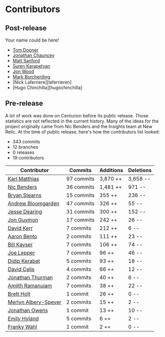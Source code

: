 Contributors
============

Post-release
------------

Your name could be here!

 * [Tom Dooner][tdooner]
 * [Jonathan Chauncey][jchauncey]
 * [Matt Sanford][mzsanford]
 * [Suren Karapetyan][skarap]
 * [Jon Wood][jellybob]
 * [Mark Borcherding][markborcherding]
 * [Nick Laferriere][laferrieren]
 * [Hugo Chinchilla][hugochinchilla]

Pre-release
-----------

A lot of work was done on Centurion before its public release. Those statistics
are not reflected in the current history. Many of the ideas for the project
originally came from Nic Benders and the Insights team at New Relic.  At the
time of public release, here's how the contributors list looked:

 * 343 commits
 * 12 branches
 * 0 releases
 * 19 contributors

Contributor                                   | Commits    | Additions | Deletions
----------------------------------------------|------------|-----------|----------
[Karl Matthias][relistan]                     | 97 commits | 3,870 ++  | 3,658 --
[Nic Benders][benders]                        | 36 commits | 1,481 ++  | 971 --
[Bryan Stearns][bryanstearns]                 | 15 commits | 355 ++    | 236 --
[Andrew Bloomgarden][aughr]                   | 47 commits | 326 ++    | 55 --
[Jesse Dearing][jessedearing]                 | 31 commits | 300 ++    | 152 --
[Jon Guymon][gnarg]                           | 17 commits | 242 ++    | 26 --
[David Kerr][kerr23]                          |  7 commits | 212 ++    | 6 --
[Aaron Bento][rkive]                          |  2 commits | 111 ++    | 23 --
[Bill Kayser][bkayser]                        |  7 commits | 106 ++    | 74 --
[Joe Lepper][joeLepper]                       |  7 commits | 96 ++     | 46 --
[Didip Kerabat][didip]                        |  5 commits | 93 ++     | 18 --
[David Celis][davidcelis]                     |  4 commits | 66 ++     | 12 --
[Jonathan Thurman][jthurman42]                |  2 commits | 40 ++     | 6 --
[Amjith Ramanujam][amjith]                    |  7 commits | 38 ++     | 22 --
[Brett Holt][holtbp]                          |  1 commit  | 26 ++     | 0 --
[Merlyn Albery-Speyer][curious-attempt-bunny] |  2 commits | 15 ++     | 2 --
[Jonathan Owens][intjonathan]                 |  1 commit  | 13 ++     | 10 --
[Emily Hyland][duien]                         |  5 commits | 6 ++      | 2 --
[Franky Wahl][frankywahl]                     |  1 commit  | 2 ++      | 0 --

[relistan]: https://github.com/relistan
[benders]: https://github.com/benders
[bryanstearns]: https://github.com/bryanstearns
[aughr]: https://github.com/aughr
[jessedearing]: https://github.com/jessedearing
[gnarg]: https://github.com/gnarg
[kerr23]: https://github.com/kerr23
[rkive]: https://github.com/rkive
[bkayser]: https://github.com/bkayser
[joeLepper]: https://github.com/joeLepper
[didip]: https://github.com/didip
[davidcelis]: https://github.com/davidcelis
[jthurman42]: https://github.com/jthurman42
[amjith]: https://github.com/amjith
[holtbp]: https://github.com/holtbp
[curious-attempt-bunny]: https://github.com/curious-attempt-bunny
[intjonathan]: https://github.com/intjonathan
[duien]: https://github.com/duien
[frankywahl]: https://github.com/frankywahl
[tdooner]: https://github.com/tdooner
[jchauncey]: https://github.com/jchauncey
[mzsanford]: https://github.com/mzsanford
[skarap]: https://github.com/skarap
[jellybob]: https://github.com/jellybob
[markborcherding]: https://github.com/markborcherding
